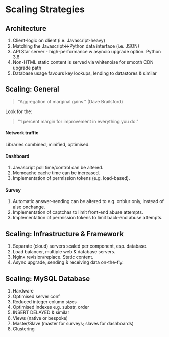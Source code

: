 Scaling Strategies
==================


Architecture
------------

1. Client-logic on client (i.e. Javascript-heavy)
1. Matching the Javascript<->Python data interface (i.e. JSON)
1. API Star server - high-performance w asyncio upgrade option. Python 3.6
1. Non-HTML static content is served via whitenoise for smooth CDN upgrade path
1. Database usage favours key lookups, lending to datastores & similar


Scaling: General
----------------

> "Aggregation of marginal gains." (Dave Brailsford)

Look for the:

> "1 percent margin for improvement in everything you do."

#### Network traffic

Libraries combined, minified, optimised.

#### Dashboard

1. Javascript poll time/control can be altered.
1. Memcache cache time can be increased.
1. Implementation of permission tokens (e.g. load-based).

#### Survey

1. Automatic answer-sending can be altered to e.g. onblur only, instead of also onchange.
1. Implementation of captchas to limit front-end abuse attempts.
1. Implementation of permission tokens to limit back-end abuse attempts.


Scaling: Infrastructure & Framework
-----------------------------------

1. Separate (cloud) servers scaled per component, esp. database.
1. Load balancer, multiple web & database servers.
1. Nginx revision/replace. Static content.
1. Async upgrade, sending & receiving data on-the-fly.


Scaling: MySQL Database
-----------------------

1. Hardware
1. Optimised server conf
1. Reduced integer column sizes 
1. Optimised indexes e.g. substr, order
1. INSERT DELAYED & similar
1. Views (native or bespoke)
1. Master/Slave (master for surveys; slaves for dashboards)
1. Clustering
